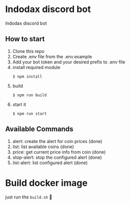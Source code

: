 # Indodax discord bot
Indodax discord bot

## How to start
1. Clone this repo
2. Create .env file from the .env.example
3. Add your bot token and your desired prefix to .env file
4. install required module
    ```
    $ npm install
    ```
5. build
   ```
   $ npm run build
   ```
6. start it
   ```
   $ npm run start
   ```

## Available Commands
1. alert: create the alert for coin prices (done)
2. list: list available coins (done)
3. price: get current price info from coin (done)
4. stop-alert: stop the configured alert (done)
5. list-alert: list configured alert (done)

# Build docker image
just run the `build.sh` 🤞
